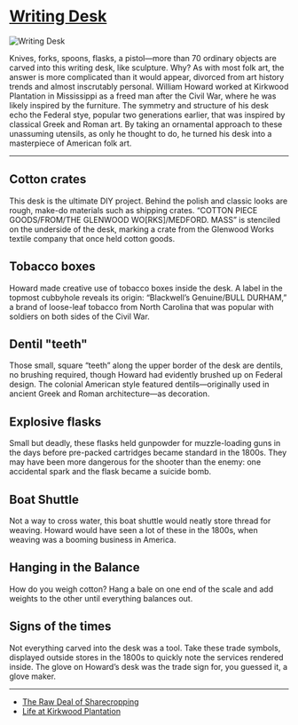 # [Writing Desk](http://artsmia.github.io/griot/#/o/113926)
![Writing Desk](http://api.artsmia.org/images/113926/large.jpg)

Knives, forks, spoons, flasks, a pistol—more than 70 ordinary objects are carved into this writing desk, like sculpture. Why? As with most folk art, the answer is more complicated than it would appear, divorced from art history trends and almost inscrutably personal. William Howard worked at Kirkwood Plantation in Mississippi as a freed man after the Civil War, where he was likely inspired by the furniture. The symmetry and structure of his desk echo the Federal stye, popular two generations earlier, that was inspired by classical Greek and Roman art. By taking an ornamental approach to these unassuming utensils, as only he thought to do, he turned his desk into a masterpiece of American folk art. 

---

## Cotton crates

This desk is the ultimate DIY project. Behind the polish and classic looks are rough, make-do materials such as shipping crates. “COTTON PIECE GOODS/FROM/THE GLENWOOD WO[RKS]/MEDFORD. MASS” is stenciled on the underside of the desk, marking a crate from the Glenwood Works textile company that once held cotton goods.

## Tobacco boxes

Howard made creative use of tobacco boxes inside the desk. A label in the topmost cubbyhole reveals its origin: “Blackwell’s Genuine/BULL DURHAM,” a brand of loose-leaf tobacco from North Carolina that was popular with soldiers on both sides of the Civil War. 

## Dentil "teeth"

Those small, square “teeth” along the upper border of the desk are dentils, no brushing required, though Howard had evidently brushed up on Federal design. The colonial American style featured dentils—originally used in ancient Greek and Roman architecture—as decoration.

## Explosive flasks

Small but deadly, these flasks held gunpowder for muzzle-loading guns in the days before pre-packed cartridges became standard in the 1800s. They may have been more dangerous for the shooter than the enemy: one accidental spark and the flask became a suicide bomb. 

## Boat Shuttle

Not a way to cross water, this boat shuttle would neatly store thread for weaving. Howard would have seen a lot of these in the 1800s, when weaving was a booming business in America.

## Hanging in the Balance

How do you weigh cotton? Hang a bale on one end of the scale and add weights to the other until everything balances out.

## Signs of the times

Not everything carved into the desk was a tool. Take these trade symbols, displayed outside stores in the 1800s to quickly note the services rendered inside. The glove on Howard’s desk was the trade sign for, you guessed it, a glove maker.

---

* [The Raw Deal of Sharecropping](../stories/the-raw-deal-of-sharecropping.md)
* [Life at Kirkwood Plantation](../stories/life-at-kirkwood-plantation.md)
